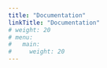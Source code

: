 ```yaml
---
title: "Documentation"
linkTitle: "Documentation"
# weight: 20
# menu:
#   main:
#     weight: 20
---
```


<!-- TODO -->
